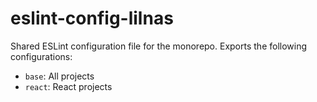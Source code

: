 # eslint-config-lilnas

Shared ESLint configuration file for the monorepo. Exports the following configurations:

- `base`: All projects
- `react`: React projects

